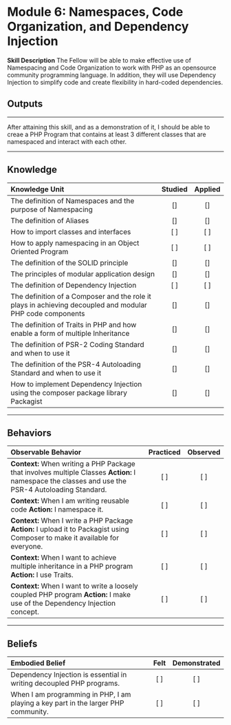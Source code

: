 # Module 6:  Namespaces, Code Organization, and Dependency Injection

**Skill Description**
The Fellow will be able to make effective use of Namespacing and Code Organization to work with PHP as an opensource community programming language. In addition, they will use Dependency Injection to simplify code and create flexibility in hard-coded dependencies.

## **Outputs**
----------
After attaining this skill, and as a demonstration of it, I should be able to creae a PHP Program that contains at least 3 different classes that are namespaced and interact with each other.

----------
## **Knowledge**

| Knowledge Unit   |      Studied      | Applied |
|:-------------|:------------------:|:--------:|
| The definition of Namespaces and the purpose of Namespacing | [] | [] |
| The definition of Aliases | [] | [] |
| How to import classes and interfaces| [ ] | [ ] |
| How to apply namespacing in an Object Oriented Program | [ ] | [ ] |
| The definition of the SOLID principle | [] | [] |
| The principles of modular application design | [] | [] |
| The definition of Dependency Injection | [ ] | [ ] |
| The definition of a Composer and the role it plays in achieving decoupled and modular PHP code components | [] | [] |
| The definition of Traits in PHP and how enable a form of multiple Inheritance | [] | [] |
| The definition of PSR-2 Coding Standard and when to use it | [] | [] |
| The definition of the PSR-4 Autoloading Standard and when to use it| [] | [] |
| How to implement Dependency Injection using the composer package library Packagist | [] | [] |



----------


## **Behaviors**

| Observable Behavior   |      Practiced      | Observed |
|:-------------|:------------------:|:--------:|
| **Context:** When writing a PHP Package that involves multiple Classes **Action:**  I namespace the classes and use the PSR-4 Autoloading Standard.| [ ] | [ ]  |
| **Context:**  When I am writing reusable code **Action:** I namespace it.|   [ ]   |   [ ] |
| **Context:** When I write a PHP Package **Action:**  I upload it to Packagist using Composer to make it available for everyone. |   [ ]   |   [ ] |
| **Context:** When I want to achieve multiple inheritance in a PHP program **Action:**  I use Traits. |   [ ]   |   [ ] |
| **Context:** When I want to write a loosely coupled PHP program **Action:**  I make use of the Dependency Injection concept. |   [ ]   |   [ ] |



----------


## **Beliefs**


| Embodied Belief   |      Felt      | Demonstrated |
|:-------------|:------------------:|:--------:|
| Dependency Injection is essential in writing decoupled PHP programs. |   [ ]   |   [ ] |
| When I am programming in PHP, I am playing a key part in the larger PHP community. |   [ ]   |   [ ] |



